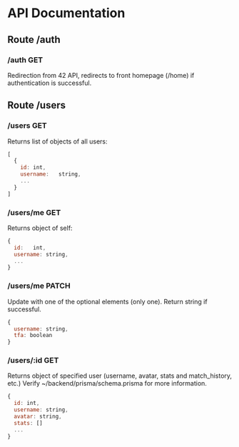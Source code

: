# API Documentation

## Route /auth

### /auth 		GET 
Redirection from 42 API, redirects to front homepage (/home) if authentication is successful. 

## Route /users

### /users		GET
Returns list of objects of all users:
```js
[
  {
    id: int,
    username:   string,
    ...
  }
]
```

### /users/me  		 GET 
Returns object of self: 
```js
{
  id:	int,
  username: string,
  ...
}
```

### /users/me  		 PATCH 
Update with one of the optional elements (only one). Return string if successful. 
```js
{
  username: string,
  tfa: boolean
}
```

### /users/:id 		GET
Returns object of specified user (username, avatar, stats and match_history, etc.) Verify ~/backend/prisma/schema.prisma for more information. 
```js
{
  id: int,
  username: string, 
  avatar: string,
  stats: []
  ...
}
```
